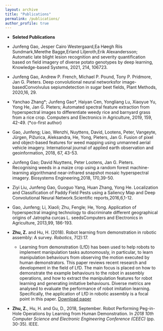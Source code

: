 ```yaml
---
layout: archive
title: "Publications"
permalink: /publications/
author_profile: true
---
```




* **Seleted Publications** 


* Junfeng Gao, Jesper Cairo Westergaard,Ea Høegh Riis Sundmark,Merethe Bagge,Erland Liljeroth,Erik Alexandersson; Automatic late blight lesion recognition and severity quantification based on field imagery of diverse potato genotypes by deep learning, Knowledge-based Systems, 2021, 214, 106723.

* Junfeng Gao, Andrew P. French, Michael P. Pound, Tony P. Pridmore, Jan G. Pieters. Deep convolutional neural networksfor image-basedConvolvulus sepiumdetection in sugar beet fields, Plant Methods, 2020,16, 29. 

* Yanchao Zhang*; Junfeng Gao*, Haiyan Cen, Yongliang Lu, Xiaoyue Yu, Yong He, Jan G. Pieters; Automated spectral feature extraction from hyperspectral images to differentiate weedy rice and barnyard grass from a rice crop. Computers and Electronics in Agriculture, 2019, 159, 42-49. (*co-first author)

* Gao, Junfeng; Liao, Wenzhi, Nuyttens, David, Lootens, Peter, Vangeyte, Jürgen, Pižurica, Aleksandra, He, Yong, Pieters, Jan G. Fusion of pixel and object-based features for weed mapping using unmanned aerial vehicle imagery. International journal of applied earth observation and geoinformation, 2018, 67, 43-53.

* Junfeng Gao; David Nuyttens, Peter Lootens, Jan G. Pieters. Recognising weeds in a maize crop using a random forest machine-learning algorithmand near-infrared snapshot mosaic hyperspectral imagery. Biosystems Engineering,2018, 170,39-50.

* Ziyi Liu, Junfeng Gao, Guoguo Yang, Huan Zhang, Yong He. Localization and Classification of Paddy Field Pests using a Saliency Map and Deep Convolutional Neural Network.Scientific reports,2016,6,1-12.

* Gao, Junfeng; Li, Xiaoli; Zhu, Fengle; He, Yong. Application of hyperspectral imaging technology to discriminate different geographical origins of Jatropha curcas L. seedsComputers and Electronics in Agriculture, 2013,99, 186-193.











* **Zhu, Z.** and Hu, H. (2018). Robot learning from demonstration in robotic assembly: A survey. <var>Robotics</var>, 7(2):17.
    * Learning from demonstration (LfD) has been used to help robots to implement manipulation tasks autonomously, in particular, to learn manipulation behaviours from observing the motion executed by human demonstrators. This paper reviews recent research and development in the field of LfD. The main focus is placed on how to demonstrate the example behaviours to the robot in assembly operations, and how to extract the manipulation features for robot learning and generating imitative behaviours. Diverse metrics are analysed to evaluate the performance of robot imitation learning. Specifically, the application of LfD in robotic assembly is a focal point in this paper. [Download paper](http://zuyuanzhu.github.io/files/Zhu2018-Survey.pdf)

* **Zhu, Z.**, Hu, H. and Gu, D., 2018, September. Robot Performing Peg-in-Hole Operations by Learning from Human Demonstration. In <var>2018 10th Computer Science and Electronic Engineering Conference (CEEC)</var> (pp. 30-35). IEEE.






<!-- {% if author.googlescholar %}
  You can also find my articles on <u><a href="{{author.googlescholar}}">my Google Scholar profile</a>.</u>
{% endif %}

{% include base_path %}

{% for post in site.publications reversed %}
  {% include archive-single.html %}
{% endfor %} -->
